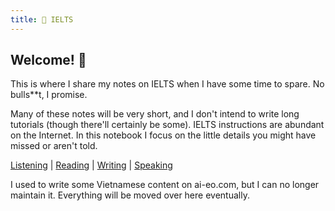```yaml
---
title: 🥑 IELTS
---
```


## Welcome! 👋

This is where I share my notes on IELTS when I have some time to spare. No bulls\*\*t, I promise.

Many of these notes will be very short, and I don't intend to write long tutorials (though there'll certainly be some). IELTS instructions are abundant on the Internet. In this notebook I focus on the little details you might have missed or aren't told.

[Listening](listening) | [Reading](reading) | [Writing](writing) | [Speaking](speaking)

I used to write some Vietnamese content on ai-eo.com, but I can no longer maintain it. Everything will be moved over here eventually.
